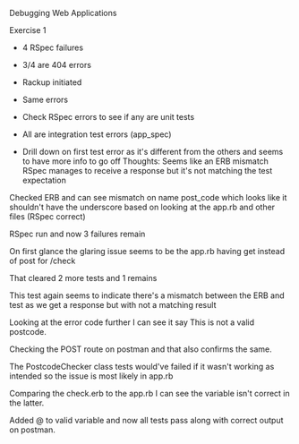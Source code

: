 Debugging Web Applications 

Exercise 1

- 4 RSpec failures
 - 3/4 are 404 errors

- Rackup initiated
- Same errors

- Check RSpec errors to see if any are unit tests
- All are integration test errors (app_spec)

- Drill down on first test error as it's different 
from the others and seems to have more info to go off
Thoughts: Seems like an ERB mismatch RSpec manages to 
receive a response but it's not matching the test expectation

Checked ERB and can see mismatch on name post_code which 
looks like it shouldn't have the underscore based on looking 
at the app.rb and other files (RSpec correct)

RSpec run and now 3 failures remain

On first glance the glaring issue seems to be the app.rb 
having get instead of post for /check

That cleared 2 more tests and 1 remains

This test again seems to indicate there's a mismatch between 
the ERB and test as we get a response but with not a matching result

Looking at the error code further I can see it say This is not a valid postcode.

Checking the POST route on postman and that also confirms the same.

The PostcodeChecker class tests would've failed if it wasn't working as intended so the issue is most likely in app.rb

Comparing the check.erb to the app.rb I can see the variable isn't correct in the latter.

Added @ to valid variable and now all tests pass along with correct output on postman.












